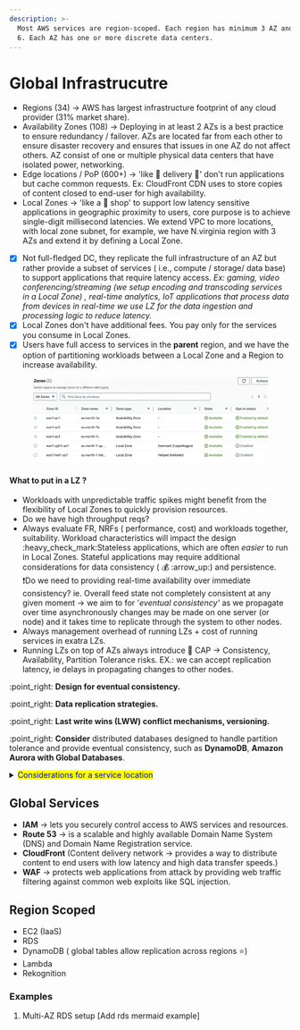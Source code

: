 ```yaml
---
description: >-
  Most AWS services are region-scoped. Each region has minimum 3 AZ and maximum
  6. Each AZ has one or more discrete data centers.
---
```


# Global Infrastrucutre

* Regions (34) -> AWS has largest infrastructure footprint of any cloud provider (31% market share).
* Availability Zones (108) -> Deploying in at least 2 AZs is a best practice to ensure redundancy / failover. AZs are located far from each other to ensure disaster recovery and ensures that issues in one AZ do not affect others.  AZ consist of one or multiple physical data centers that have isolated power, networking.
* Edge locations / PoP (600+) ->  'like :pizza: delivery :truck:' don't run applications but cache common requests. Ex: CloudFront CDN uses to store copies of content closed to end-user for high availa­bility.
* Local Zones -> 'like a :pizza: shop'  to support low latency sensitive applications in geographic proximity to users, core purpose is to achieve single-digit millisecond latencies. We extend  VPC to more locations, with local zone subnet, for example, we have N.virginia region with 3 AZs and extend it by defining a Local Zone.&#x20;

<!---->

* [x] Not full-fledged DC, they replicate the full infrastructure of an AZ but rather provide a subset of services ( i.e., compute / storage/ data base) to support applications that require latency access. _Ex: gaming, video conferencing/streaming (we setup encoding and transcoding services in a Local Zone) , real-time analytics, IoT applications that process data from devices in real-time we use LZ for the data ingestion and processing logic to reduce latency._
* [x] Local Zones don't have  additional fees. You pay only for the services you consume in Local Zones.
* [x] Users have full access to services in the **parent** region, and we  have the option of partitioning workloads between a Local Zone and a Region to increase availability.

<figure><img src="../.gitbook/assets/Screenshot 2024-10-22 at 12.08.57.png" alt=""><figcaption></figcaption></figure>

#### **What to put in a LZ ?**&#x20;

* Workloads with unpredictable traffic spikes might benefit from the flexibility of Local Zones to quickly provision resources.
* Do we have high throughput reqs?
* Always evaluate FR, NRFs ( performance, cost) and workloads together, suitability. Workload characteristics will impact the design :heavy\_check\_mark:Stateless applications, which are often _easier_ to run in Local Zones. Stateful applications may require additional considerations for data consistency ( :moneybag: :arrow\_up:) and persistence. :exclamation:Do we need to providing real-time availability over immediate consistency? ie. Overall feed state not completely consistent at any given moment -> we aim to for '_eventual consistency'_ as we propagate over time asynchronously changes may be made on one server (or node) and it takes time to replicate through the system to other nodes.
* Always management overhead of running LZs + cost of running services in exatra LZs.
* Running LZs on top of AZs always introduce  🧢 CAP -> Consistency, Availability, Partition Tolerance risks. EX.: we can accept replication latency,  ie delays in propagating changes to other nodes.

:point\_right: **Design for eventual consistency.**

:point\_right: **Data replication strategies.**

:point\_right: **Last write wins (LWW) conflict mechanisms, versioning.**

:point\_right: **Consider** distributed databases designed to handle partition tolerance and provide eventual consistency, such as **DynamoDB**, **Amazon Aurora with Global Databases**.

<details>

<summary><mark style="color:blue;">Considerations for a service location</mark></summary>

1. **Compliance & regulations** -> data residency laws (ISO27001, GDPR)
2. **Price** -> pricing vary by region (ex: ie Brazil tax system makes the same payload more expensive than US region)
3. **Availability within the region** -> not all features are available globally
4. **Proximity**  -> reduced latency

</details>

## Global  Services

* **IAM** → lets you securely control access to AWS services and resources.
* **Route 53** → is a scalable and highly available Domain Name System (DNS) and Domain Name Regist­ration service.
* **CloudFront** (Content delivery network → provides a way to distribute content to end users with low latency and high data transfer speeds.)
* **WAF** → protects web applic­ations from attack by providing web traffic filtering against common web exploits like SQL injection.

## Region Scoped

* EC2 (IaaS)
* RDS
* DynamoDB ( global tables allow replication across regions :star:)
* Lambda
* Rekognition

### Examples

1. Multi-AZ RDS setup \[Add rds mermaid example]



